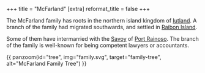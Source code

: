+++
title = "McFarland"
[extra]
reformat_title = false
+++

The McFarland family has roots in the northern island kingdom of
[Iutland](@/locations/iutland.md). A branch of the family had migrated 
southwards, and settled in [Raibon Island](@/locations/raibon-island.md).

Some of them have intermarried with the [Savoy](@/families/savoy.md) of
[Port Rainoso](@/locations/port-rainoso.md). The branch of the family is
well-known for being competent lawyers or accountants.


{{ panzoom(id="tree", img="family.svg", target="family-tree", alt="McFarland Family Tree") }}